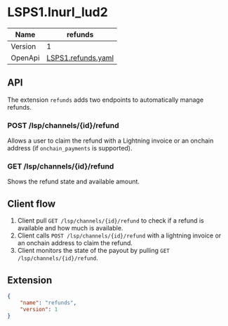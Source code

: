 # LSPS1.lnurl_lud2

| Name    	| refunds                                     	|
|---------	|------------------------------------------------	|
| Version 	| 1                                              	|
| OpenApi 	| [LSPS1.refunds.yaml](./LSPS1.refunds.yaml) 	|



## API

The extension `refunds` adds two endpoints to automatically manage refunds.

### POST /lsp/channels/{id}/refund

Allows a user to claim the refund with a Lightning invoice or an onchain address (if `onchain_payments` is supported).

### GET /lsp/channels/{id}/refund

Shows the refund state and available amount.

## Client flow

1. Client pull `GET /lsp/channels/{id}/refund` to check if a refund is available and how much is available.
2. Client calls `POST /lsp/channels/{id}/refund` with a lightning invoice or an onchain address to claim the refund.
3. Client monitors the state of the payout by pulling `GET /lsp/channels/{id}/refund`.

## Extension

```json
{
    "name": "refunds",
    "version": 1
}
```

